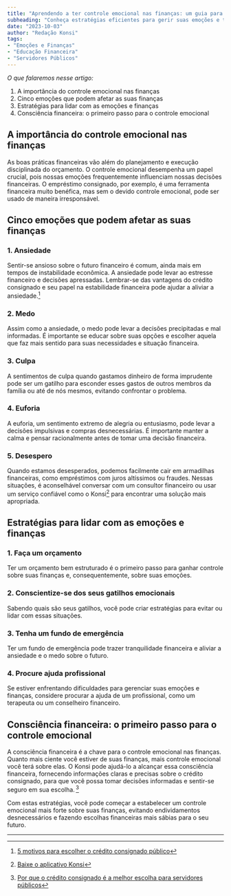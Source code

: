 ```yaml
---
title: "Aprendendo a ter controle emocional nas finanças: um guia para servidores públicos"
subheading: "Conheça estratégias eficientes para gerir suas emoções e tomar decisões financeiras sábias."
date: "2023-10-03"
author: "Redação Konsi"
tags:
- "Emoções e Finanças"
- "Educação Financeira"
- "Servidores Públicos"
---
```


_O que falaremos nesse artigo:_
1. A importância do controle emocional nas finanças
2. Cinco emoções que podem afetar as suas finanças
3. Estratégias para lidar com as emoções e finanças
4. Consciência financeira: o primeiro passo para o controle emocional 

## A importância do controle emocional nas finanças

As boas práticas financeiras vão além do planejamento e execução disciplinada do orçamento. O controle emocional desempenha um papel crucial, pois nossas emoções frequentemente influenciam nossas decisões financeiras. O empréstimo consignado, por exemplo, é uma ferramenta financeira muito benéfica, mas sem o devido controle emocional, pode ser usado de maneira irresponsável.

## Cinco emoções que podem afetar as suas finanças

### 1. Ansiedade

Sentir-se ansioso sobre o futuro financeiro é comum, ainda mais em tempos de instabilidade econômica. A ansiedade pode levar ao estresse financeiro e decisões apressadas. Lembrar-se das vantagens do crédito consignado e seu papel na estabilidade financeira pode ajudar a aliviar a ansiedade.[^1^]

### 2. Medo

Assim como a ansiedade, o medo pode levar a decisões precipitadas e mal informadas. É importante se educar sobre suas opções e escolher aquela que faz mais sentido para suas necessidades e situação financeira. 

### 3. Culpa

A sentimentos de culpa quando gastamos dinheiro de forma imprudente pode ser um gatilho para esconder esses gastos de outros membros da família ou até de nós mesmos, evitando confrontar o problema.

### 4. Euforia

A euforia, um sentimento extremo de alegria ou entusiasmo, pode levar a decisões impulsivas e compras desnecessárias. É importante manter a calma e pensar racionalmente antes de tomar uma decisão financeira.

### 5. Desespero

Quando estamos desesperados, podemos facilmente cair em armadilhas financeiras, como empréstimos com juros altíssimos ou fraudes. Nessas situações, é aconselhável conversar com um consultor financeiro ou usar um serviço confiável como o Konsi[^2^] para encontrar uma solução mais apropriada.

## Estratégias para lidar com as emoções e finanças

### 1. Faça um orçamento

Ter um orçamento bem estruturado é o primeiro passo para ganhar controle sobre suas finanças e, consequentemente, sobre suas emoções.

### 2. Conscientize-se dos seus gatilhos emocionais

Sabendo quais são seus gatilhos, você pode criar estratégias para evitar ou lidar com essas situações.

### 3. Tenha um fundo de emergência

Ter um fundo de emergência pode trazer tranquilidade financeira e aliviar a ansiedade e o medo sobre o futuro.

### 4. Procure ajuda profissional

Se estiver enfrentando dificuldades para gerenciar suas emoções e finanças, considere procurar a ajuda de um profissional, como um terapeuta ou um conselheiro financeiro.

## Consciência financeira: o primeiro passo para o controle emocional 

A consciência financeira é a chave para o controle emocional nas finanças. Quanto mais ciente você estiver de suas finanças, mais controle emocional você terá sobre elas. O Konsi pode ajudá-lo a alcançar essa consciência financeira, fornecendo informações claras e precisas sobre o crédito consignado, para que você possa tomar decisões informadas e sentir-se seguro em sua escolha. [^3^]

Com estas estratégias, você pode começar a estabelecer um controle emocional mais forte sobre suas finanças, evitando endividamentos desnecessários e fazendo escolhas financeiras mais sábias para o seu futuro.

---

[^1^]: [5 motivos para escolher o crédito consignado público](https://www.konsi.com.br/postagens/5-motivos-para-escolher-o-credito-consignado-publico)

[^2^]: [Baixe o aplicativo Konsi](https://www.konsi.com.br/download)

[^3^]: [Por que o crédito consignado é a melhor escolha para servidores públicos](https://www.konsi.com.br/postagens/por-que-o-crdito-consignado-a-melhor-escolha-para-servidores-publicos)